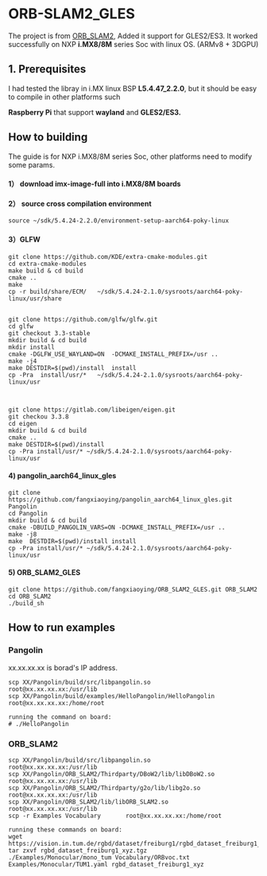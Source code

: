 
# ORB-SLAM2_GLES

The project is from [ORB_SLAM2](https://github.com/raulmur/ORB_SLAM2), Added it support for GLES2/ES3. 
It worked successfully on NXP **i.MX8/8M** series Soc with linux OS. (ARMv8 + 3DGPU)



## 1. Prerequisites
I had tested the libray in i.MX linux BSP **L5.4.47_2.2.0**, but it should be easy to compile in other platforms such

**Raspberry Pi** that support **wayland** and **GLES2/ES3.**

## How to building 
The guide is for NXP i.MX8/8M series Soc, other platforms need to modify some params.


#### 1） download imx-image-full into i.MX8/8M  boards
#### 2） source cross compilation environment
```
source ~/sdk/5.4.24-2.2.0/environment-setup-aarch64-poky-linux
```
#### 3）GLFW
```
git clone https://github.com/KDE/extra-cmake-modules.git
cd extra-cmake-modules
make build & cd build
cmake ..
make
cp -r build/share/ECM/   ~/sdk/5.4.24-2.1.0/sysroots/aarch64-poky-linux/usr/share


git clone https://github.com/glfw/glfw.git
cd glfw
git checkout 3.3-stable
mkdir build & cd build
mkdir install
cmake -DGLFW_USE_WAYLAND=ON  -DCMAKE_INSTALL_PREFIX=/usr ..
make -j4
make DESTDIR=$(pwd)/install  install
cp -Pra  install/usr/*   ~/sdk/5.4.24-2.1.0/sysroots/aarch64-poky-linux/usr



git clone https://gitlab.com/libeigen/eigen.git
git checkou 3.3.8
cd eigen
mkdir build & cd build
cmake ..
make DESTDIR=$(pwd)/install
cp -Pra install/usr/* ~/sdk/5.4.24-2.1.0/sysroots/aarch64-poky-linux/usr

```

#### 4) pangolin_aarch64_linux_gles
```
git clone https://github.com/fangxiaoying/pangolin_aarch64_linux_gles.git  Pangolin
cd Pangolin
mkdir build & cd build
cmake -DBUILD_PANGOLIN_VARS=ON -DCMAKE_INSTALL_PREFIX=/usr ..
make -j8
make  DESTDIR=$(pwd)/install install
cp -Pra install/usr/* ~/sdk/5.4.24-2.1.0/sysroots/aarch64-poky-linux/usr
```

#### 5) ORB_SLAM2_GLES
```
git clone https://github.com/fangxiaoying/ORB_SLAM2_GLES.git ORB_SLAM2
cd ORB_SLAM2
./build_sh
```


## How to run examples
### Pangolin
xx.xx.xx.xx is borad's IP address.
```
scp XX/Pangolin/build/src/libpangolin.so          root@xx.xx.xx.xx:/usr/lib
scp XX/Pangolin/build/examples/HelloPangolin/HelloPangolin   root@xx.xx.xx.xx:/home/root

running the command on board:
# ./HelloPangolin
```

### ORB_SLAM2
```
scp XX/Pangolin/build/src/libpangolin.so          root@xx.xx.xx.xx:/usr/lib
scp XX/Pangolin/ORB_SLAM2/Thirdparty/DBoW2/lib/libDBoW2.so         root@xx.xx.xx.xx:/usr/lib
scp XX/Pangolin/ORB_SLAM2/Thirdparty/g2o/lib/libg2o.so         root@xx.xx.xx.xx:/usr/lib
scp XX/Pangolin/ORB_SLAM2/lib/libORB_SLAM2.so         root@xx.xx.xx.xx:/usr/lib
scp -r Examples Vocabulary       root@xx.xx.xx.xx:/home/root

running these commands on board:
wget https://vision.in.tum.de/rgbd/dataset/freiburg1/rgbd_dataset_freiburg1_xyz.tgz 
tar zxvf rgbd_dataset_freiburg1_xyz.tgz
./Examples/Monocular/mono_tum Vocabulary/ORBvoc.txt Examples/Monocular/TUM1.yaml rgbd_dataset_freiburg1_xyz
```



